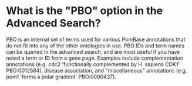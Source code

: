 # What is the "PBO" option in the Advanced Search?
<!-- pombase_categories: Finding data,Using ontologies -->

PBO is an internal set of terms used for various PomBase annotations
that do not fit into any of the other ontologies in use. PBO IDs and
term names can be queried in the advanced search, and are most useful if
you have noted a term or ID from a gene page. Examples include
complementation annotations (e.g. cdc2 'functionally complemented by H.
sapiens CDK1' PBO:0012584), disease association, and "miscellaneous"
annotations (e.g. pom1 'forms a polar gradient' PBO:0000437).

